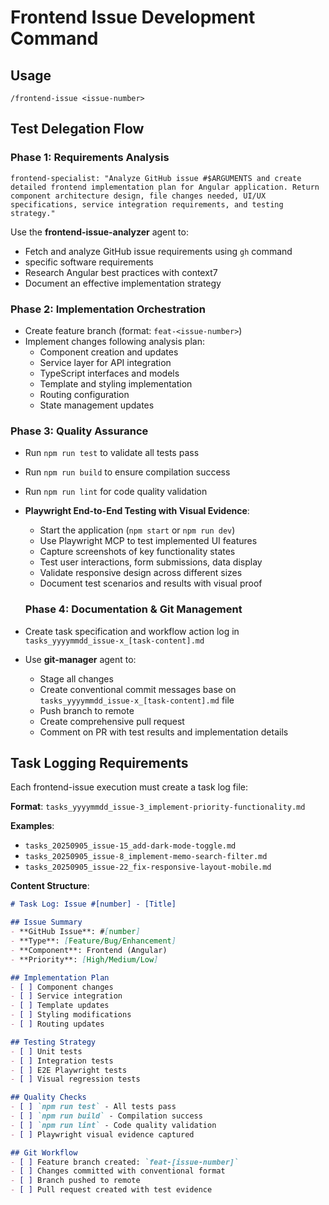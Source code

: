 # Frontend Issue Development Command

## Usage
```
/frontend-issue <issue-number>
```

## Test Delegation Flow

### Phase 1: Requirements Analysis
```
frontend-specialist: "Analyze GitHub issue #$ARGUMENTS and create detailed frontend implementation plan for Angular application. Return component architecture design, file changes needed, UI/UX specifications, service integration requirements, and testing strategy."
```
Use the **frontend-issue-analyzer** agent to:
- Fetch and analyze GitHub issue requirements using `gh` command
- specific software requirements 
- Research Angular best practices with context7
- Document an effective implementation strategy

### Phase 2: Implementation Orchestration
- Create feature branch (format: `feat-<issue-number>`)
- Implement changes following analysis plan:
  - Component creation and updates
  - Service layer for API integration
  - TypeScript interfaces and models
  - Template and styling implementation
  - Routing configuration
  - State management updates

### Phase 3: Quality Assurance
- Run `npm run test` to validate all tests pass
- Run `npm run build` to ensure compilation success
- Run `npm run lint` for code quality validation
- **Playwright End-to-End Testing with Visual Evidence**:
  - Start the application (`npm start` or `npm run dev`)
  - Use Playwright MCP to test implemented UI features
  - Capture screenshots of key functionality states
  - Test user interactions, form submissions, data display
  - Validate responsive design across different sizes
  - Document test scenarios and results with visual proof

  ### Phase 4: Documentation & Git Management
- Create task specification and workflow action log in `tasks_yyyymmdd_issue-x_[task-content].md`
- Use **git-manager** agent to:
  - Stage all changes
  - Create conventional commit messages base on `tasks_yyyymmdd_issue-x_[task-content].md` file
  - Push branch to remote
  - Create comprehensive pull request
  - Comment on PR with test results and implementation details

## Task Logging Requirements
Each frontend-issue execution must create a task log file:

**Format**: `tasks_yyyymmdd_issue-3_implement-priority-functionality.md`

 **Examples**:
  - `tasks_20250905_issue-15_add-dark-mode-toggle.md`
  - `tasks_20250905_issue-8_implement-memo-search-filter.md`
  - `tasks_20250905_issue-22_fix-responsive-layout-mobile.md`

  **Content Structure**:
  ```markdown
  # Task Log: Issue #[number] - [Title]

  ## Issue Summary
  - **GitHub Issue**: #[number]
  - **Type**: [Feature/Bug/Enhancement]
  - **Component**: Frontend (Angular)
  - **Priority**: [High/Medium/Low]

  ## Implementation Plan
  - [ ] Component changes
  - [ ] Service integration
  - [ ] Template updates
  - [ ] Styling modifications
  - [ ] Routing updates

  ## Testing Strategy
  - [ ] Unit tests
  - [ ] Integration tests
  - [ ] E2E Playwright tests
  - [ ] Visual regression tests

  ## Quality Checks
  - [ ] `npm run test` - All tests pass
  - [ ] `npm run build` - Compilation success
  - [ ] `npm run lint` - Code quality validation
  - [ ] Playwright visual evidence captured

  ## Git Workflow
  - [ ] Feature branch created: `feat-[issue-number]`
  - [ ] Changes committed with conventional format
  - [ ] Branch pushed to remote
  - [ ] Pull request created with test evidence


